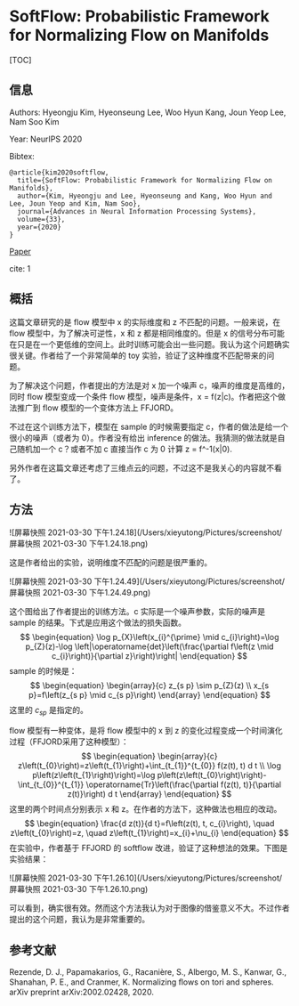 # SoftFlow: Probabilistic Framework for Normalizing Flow on Manifolds

[TOC]

## 信息

Authors: Hyeongju Kim, Hyeonseung Lee, Woo Hyun Kang, Joun Yeop Lee, Nam Soo Kim

Year: NeurIPS 2020

Bibtex:

```
@article{kim2020softflow,
  title={SoftFlow: Probabilistic Framework for Normalizing Flow on Manifolds},
  author={Kim, Hyeongju and Lee, Hyeonseung and Kang, Woo Hyun and Lee, Joun Yeop and Kim, Nam Soo},
  journal={Advances in Neural Information Processing Systems},
  volume={33},
  year={2020}
}
```

[Paper](file:///Users/xieyutong/Documents/Research/PaperReading/Papers/softflow-probabilistic-framework-for-normalizing-flow-on-manifolds.pdf)

cite: 1



## 概括

这篇文章研究的是 flow 模型中 x 的实际维度和 z 不匹配的问题。一般来说，在 flow 模型中，为了解决可逆性，x 和 z 都是相同维度的。但是 x 的信号分布可能在只是在一个更低维的空间上。此时训练可能会出一些问题。我认为这个问题确实很关键。作者给了一个非常简单的 toy 实验，验证了这种维度不匹配带来的问题。

为了解决这个问题，作者提出的方法是对 x 加一个噪声 c，噪声的维度是高维的，同时 flow 模型变成一个条件 flow 模型，噪声是条件，x = f(z|c)。作者把这个做法推广到 flow 模型的一个变体方法上 FFJORD。

不过在这个训练方法下，模型在 sample 的时候需要指定 c，作者的做法是给一个很小的噪声（或者为 0）。作者没有给出 inference 的做法。我猜测的做法就是自己随机加一个 c？或者不加 c 直接当作 c 为 0 计算 z = f^-1(x|0).

另外作者在这篇文章还考虑了三维点云的问题，不过这不是我关心的内容就不看了。



## 方法

![屏幕快照 2021-03-30 下午1.24.18](/Users/xieyutong/Pictures/screenshot/屏幕快照 2021-03-30 下午1.24.18.png)

这是作者给出的实验，说明维度不匹配的问题是很严重的。

![屏幕快照 2021-03-30 下午1.24.49](/Users/xieyutong/Pictures/screenshot/屏幕快照 2021-03-30 下午1.24.49.png)

这个图给出了作者提出的训练方法。c 实际是一个噪声参数，实际的噪声是 sample 的结果。下式是应用这个做法的损失函数。
$$
\begin{equation}
\log p_{X}\left(x_{i}^{\prime} \mid c_{i}\right)=\log p_{Z}(z)-\log \left|\operatorname{det}\left(\frac{\partial f\left(z \mid c_{i}\right)}{\partial z}\right)\right|
\end{equation}
$$
sample 的时候是：
$$
\begin{equation}
\begin{array}{c}
z_{s p} \sim p_{Z}(z) \\
x_{s p}=f\left(z_{s p} \mid c_{s p}\right)
\end{array}
\end{equation}
$$
这里的 $c_{sp}$ 是指定的。

flow 模型有一种变体，是将 flow 模型中的 x 到 z 的变化过程变成一个时间演化过程（FFJORD采用了这种模型）：
$$
\begin{equation}
\begin{array}{c}
z\left(t_{0}\right)=z\left(t_{1}\right)+\int_{t_{1}}^{t_{0}} f(z(t), t) d t \\
\log p\left(z\left(t_{1}\right)\right)=\log p\left(z\left(t_{0}\right)\right)-\int_{t_{0}}^{t_{1}} \operatorname{Tr}\left(\frac{\partial f(z(t), t)}{\partial z(t)}\right) d t
\end{array}
\end{equation}
$$
这里的两个时间点分别表示 x 和 z。在作者的方法下，这种做法也相应的改动。
$$
\begin{equation}
\frac{d z(t)}{d t}=f\left(z(t), t, c_{i}\right), \quad z\left(t_{0}\right)=z, \quad z\left(t_{1}\right)=x_{i}+\nu_{i}
\end{equation}
$$
在实验中，作者基于 FFJORD 的 softflow 改进，验证了这种想法的效果。下图是实验结果：

![屏幕快照 2021-03-30 下午1.26.10](/Users/xieyutong/Pictures/screenshot/屏幕快照 2021-03-30 下午1.26.10.png)

可以看到，确实很有效。然而这个方法我认为对于图像的借鉴意义不大。不过作者提出的这个问题，我认为是非常重要的。



## 参考文献

Rezende, D. J., Papamakarios, G., Racanière, S., Albergo, M. S., Kanwar, G., Shanahan, P. E., and Cranmer, K. Normalizing ﬂows on tori and spheres. arXiv preprint arXiv:2002.02428, 2020.